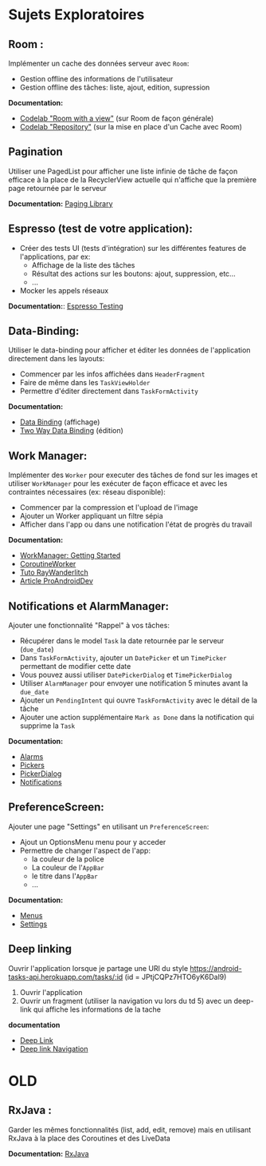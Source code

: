 # Sujets Exploratoires

## Room :
Implémenter un cache des données serveur avec `Room`:

- Gestion offline des informations de l'utilisateur
- Gestion offline des tâches: liste, ajout, edition, supression

**Documentation:**

- [Codelab "Room with a view"](https://codelabs.developers.google.com/codelabs/android-room-with-a-view-kotlin) (sur Room de façon générale)
- [Codelab "Repository"](https://codelabs.developers.google.com/codelabs/kotlin-android-training-repository) (sur la mise en place d'un Cache avec Room)
  


## Pagination
Utiliser une PagedList pour afficher une liste infinie de tâche de façon efficace à la place de la RecyclerView actuelle qui n'affiche que la première page retournée par le serveur 

**Documentation:** [Paging Library](https://developer.android.com/topic/libraries/architecture/paging)


## Espresso (test de votre application):
- Créer des tests UI (tests d'intégration) sur les différentes features de l'applications, par ex:
  - Affichage de la liste des tâches
  - Résultat des actions sur les boutons: ajout, suppression, etc...
  - ...
- Mocker les appels réseaux

**Documentation:**: [Espresso Testing](https://developer.android.com/training/testing/ui-testing/espresso-testing)


## Data-Binding:
Utiliser le data-binding pour afficher et éditer les données de l'application directement dans les layouts:

- Commencer par les infos affichées dans `HeaderFragment`
- Faire de même dans les `TaskViewHolder`
- Permettre d'éditer directement dans `TaskFormActivity`
    
**Documentation:** 

- [Data Binding](https://developer.android.com/topic/libraries/data-binding) (affichage)
- [Two Way Data Binding](https://developer.android.com/topic/libraries/data-binding/two-way) (édition)

## Work Manager:
Implémenter des `Worker` pour executer des tâches de fond sur les images et utiliser `WorkManager` pour les exécuter de façon efficace et avec les contraintes nécessaires (ex: réseau disponible):
  
  - Commencer par la compression et l'upload de l'image 
  - Ajouter un Worker appliquant un filtre sépia
  - Afficher dans l'app ou dans une notification l'état de progrès du travail
  
**Documentation:**

- [WorkManager: Getting Started](https://developer.android.com/topic/libraries/architecture/workmanager/basics.html)
- [CoroutineWorker](https://developer.android.com/topic/libraries/architecture/workmanager/advanced/coroutineworker)
- [Tuto RayWanderlitch](https://www.raywenderlich.com/6040-workmanager-tutorial-for-android-getting-started)
- [Article ProAndroidDev](https://proandroiddev.com/exploring-the-stable-android-jetpack-workmanager-82819d5d7c34)


## Notifications et AlarmManager: 
Ajouter une fonctionnalité "Rappel" à vos tâches:

- Récupérer dans le model `Task` la date retournée par le serveur (`due_date`)
- Dans `TaskFormActivity`, ajouter un `DatePicker` et un `TimePicker` permettant de modifier cette date
- Vous pouvez aussi utiliser `DatePickerDialog` et `TimePickerDialog`
- Utiliser `AlarmManager` pour envoyer une notification 5 minutes avant la `due_date`
- Ajouter un `PendingIntent` qui ouvre `TaskFormActivity` avec le détail de la tâche
- Ajouter une action supplémentaire `Mark as Done` dans la notification qui supprime la `Task`

**Documentation:**

- [Alarms](https://developer.android.com/training/scheduling/alarms)
- [Pickers](https://developer.android.com/guide/topics/ui/controls/pickers)
- [PickerDialog](https://www.journaldev.com/9976/android-date-time-picker-dialog)
- [Notifications](https://developer.android.com/guide/topics/ui/notifiers/notifications)

## PreferenceScreen:
Ajouter une page "Settings" en utilisant un `PreferenceScreen`:

- Ajout un OptionsMenu menu pour y acceder
- Permettre de changer l'aspect de l'app:
    - la couleur de la police 
    - La couleur de l'`AppBar`
    - le titre dans l'`AppBar`
    - ...

**Documentation:**

- [Menus](https://developer.android.com/guide/topics/ui/menus)
- [Settings](https://developer.android.com/guide/topics/ui/settings.html)

## Deep linking

Ouvrir l'application lorsque je partage une URl du style https://android-tasks-api.herokuapp.com/tasks/:id (id = JPtjCQPz7HTO6yK6Dal9)

1. Ouvrir l'application
1. Ouvrir un fragment (utiliser la navigation vu lors du td 5) avec un deep-link qui affiche les informations de la tache

**documentation**
- [Deep Link](https://developer.android.com/training/app-links/deep-linking)
- [Deep link Navigation](https://developer.android.com/guide/navigation/navigation-deep-link)


# OLD 
## RxJava : 
Garder les mêmes fonctionnalités (list, add, edit, remove) mais en utilisant RxJava à la place des Coroutines et des LiveData

**Documentation:** [RxJava](https://github.com/ReactiveX/RxJava)
